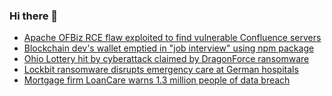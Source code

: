 ### Hi there 👋

<!--START_SECTION:feed-->
* [Apache OFBiz RCE flaw exploited to find vulnerable Confluence servers](https://www.bleepingcomputer.com/news/security/apache-ofbiz-rce-flaw-exploited-to-find-vulnerable-confluence-servers/)
* [Blockchain dev's wallet emptied in "job interview" using npm package](https://www.bleepingcomputer.com/news/security/blockchain-devs-wallet-emptied-in-job-interview-using-npm-package/)
* [Ohio Lottery hit by cyberattack claimed by DragonForce ransomware](https://www.bleepingcomputer.com/news/security/ohio-lottery-hit-by-cyberattack-claimed-by-dragonforce-ransomware/)
* [Lockbit ransomware disrupts emergency care at German hospitals](https://www.bleepingcomputer.com/news/security/lockbit-ransomware-disrupts-emergency-care-at-german-hospitals/)
* [Mortgage firm LoanCare warns 1.3 million people of data breach](https://www.bleepingcomputer.com/news/security/mortgage-firm-loancare-warns-13-million-people-of-data-breach/)
<!--END_SECTION:feed-->

<!--
**frankenk/frankenk** is a ✨ _special_ ✨ repository because its `README.md` (this file) appears on your GitHub profile.

Here are some ideas to get you started:

- 🔭 I’m currently working on ...
- 🌱 I’m currently learning ...
- 👯 I’m looking to collaborate on ...
- 🤔 I’m looking for help with ...
- 💬 Ask me about ...
- 📫 How to reach me: ...
- 😄 Pronouns: ...
- ⚡ Fun fact: ...
-->



